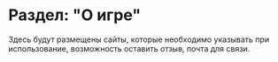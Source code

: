 # Раздел:  "О игре"
Здесь будут размещены сайты, которые необходимо указывать при использование, возможность оставить отзыв, почта для связи.